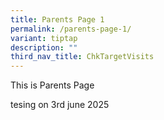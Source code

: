 ```yaml
---
title: Parents Page 1
permalink: /parents-page-1/
variant: tiptap
description: ""
third_nav_title: ChkTargetVisits
---
```

<p>This is Parents Page</p>
<p>tesing on 3rd june 2025</p>